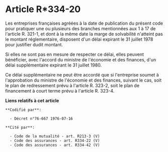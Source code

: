 # Article R*334-20

Les entreprises françaises agréées à la date de publication du présent code pour pratiquer une ou plusieurs des branches
mentionnées aux 1 à 17 de l'article R. 321-1, et dont à la même date la marge de solvabilité n'atteint pas le montant
réglementaire, disposent d'un délai expirant le 31 juillet 1978 pour justifier dudit montant.

Si elles ne sont pas en mesure de respecter ce délai, elles peuvent bénéficier, avec l'accord du ministre de l'économie et
des finances, d'un délai supplémentaire expirant le 31 juillet 1980.

Ce délai supplémentaire ne peut être accordé que si l'entreprise soumet à l'approbation du ministre de l'économie et des
finances, suivant le cas, soit le plan de redressement prévu à l'article R. 323-2, soit le plan de financement à court terme
prévu à l'article R. 323-4.

**Liens relatifs à cet article**

	**Codifié par**:

	  - Décret n°76-667 1976-07-16

	**Cité par**:

	  - Code de la mutualité - art. R213-3 (V)
	  - Code des assurances - art. R334-22 (V)
	  - Code des assurances - art. R334-42 (V)
